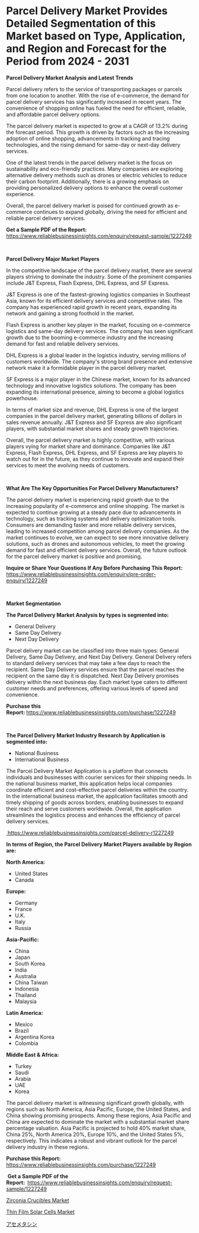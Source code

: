 <p><h1>Parcel Delivery Market Provides Detailed Segmentation of this Market based on Type, Application, and Region and Forecast for the Period from 2024 - 2031</h1></p><p><strong>Parcel Delivery Market Analysis and Latest Trends</strong></p>
<p><p>Parcel delivery refers to the service of transporting packages or parcels from one location to another. With the rise of e-commerce, the demand for parcel delivery services has significantly increased in recent years. The convenience of shopping online has fueled the need for efficient, reliable, and affordable parcel delivery options.</p><p>The parcel delivery market is expected to grow at a CAGR of 13.2% during the forecast period. This growth is driven by factors such as the increasing adoption of online shopping, advancements in tracking and tracing technologies, and the rising demand for same-day or next-day delivery services. </p><p>One of the latest trends in the parcel delivery market is the focus on sustainability and eco-friendly practices. Many companies are exploring alternative delivery methods such as drones or electric vehicles to reduce their carbon footprint. Additionally, there is a growing emphasis on providing personalized delivery options to enhance the overall customer experience.</p><p>Overall, the parcel delivery market is poised for continued growth as e-commerce continues to expand globally, driving the need for efficient and reliable parcel delivery services.</p></p>
<p><strong>Get a Sample PDF of the Report:&nbsp;</strong> <a href="https://www.reliablebusinessinsights.com/enquiry/request-sample/1227249">https://www.reliablebusinessinsights.com/enquiry/request-sample/1227249</a></p>
<p>&nbsp;</p>
<p><strong>Parcel Delivery Major Market Players</strong></p>
<p><p>In the competitive landscape of the parcel delivery market, there are several players striving to dominate the industry. Some of the prominent companies include J&T Express, Flash Express, DHL Express, and SF Express.</p><p>J&T Express is one of the fastest-growing logistics companies in Southeast Asia, known for its efficient delivery services and competitive rates. The company has experienced rapid growth in recent years, expanding its network and gaining a strong foothold in the market.</p><p>Flash Express is another key player in the market, focusing on e-commerce logistics and same-day delivery services. The company has seen significant growth due to the booming e-commerce industry and the increasing demand for fast and reliable delivery services.</p><p>DHL Express is a global leader in the logistics industry, serving millions of customers worldwide. The company's strong brand presence and extensive network make it a formidable player in the parcel delivery market.</p><p>SF Express is a major player in the Chinese market, known for its advanced technology and innovative logistics solutions. The company has been expanding its international presence, aiming to become a global logistics powerhouse.</p><p>In terms of market size and revenue, DHL Express is one of the largest companies in the parcel delivery market, generating billions of dollars in sales revenue annually. J&T Express and SF Express are also significant players, with substantial market shares and steady growth trajectories.</p><p>Overall, the parcel delivery market is highly competitive, with various players vying for market share and dominance. Companies like J&T Express, Flash Express, DHL Express, and SF Express are key players to watch out for in the future, as they continue to innovate and expand their services to meet the evolving needs of customers.</p></p>
<p>&nbsp;</p>
<p><strong>What Are The Key Opportunities For Parcel Delivery Manufacturers?</strong></p>
<p><p>The parcel delivery market is experiencing rapid growth due to the increasing popularity of e-commerce and online shopping. The market is expected to continue growing at a steady pace due to advancements in technology, such as tracking systems and delivery optimization tools. Consumers are demanding faster and more reliable delivery services, leading to increased competition among parcel delivery companies. As the market continues to evolve, we can expect to see more innovative delivery solutions, such as drones and autonomous vehicles, to meet the growing demand for fast and efficient delivery services. Overall, the future outlook for the parcel delivery market is positive and promising.</p></p>
<p><strong>Inquire or Share Your Questions If Any Before Purchasing This Report:</strong> <a href="https://www.reliablebusinessinsights.com/enquiry/pre-order-enquiry/1227249">https://www.reliablebusinessinsights.com/enquiry/pre-order-enquiry/1227249</a></p>
<p>&nbsp;</p>
<p><strong>Market Segmentation</strong></p>
<p><strong>The Parcel Delivery Market Analysis by types is segmented into:</strong></p>
<p><ul><li>General Delivery</li><li>Same Day Delivery</li><li>Next Day Delivery</li></ul></p>
<p><p>Parcel delivery market can be classified into three main types: General Delivery, Same Day Delivery, and Next Day Delivery. General Delivery refers to standard delivery services that may take a few days to reach the recipient. Same Day Delivery services ensure that the parcel reaches the recipient on the same day it is dispatched. Next Day Delivery promises delivery within the next business day. Each market type caters to different customer needs and preferences, offering various levels of speed and convenience.</p></p>
<p><strong>Purchase this Report:&nbsp;</strong><a href="https://www.reliablebusinessinsights.com/purchase/1227249">https://www.reliablebusinessinsights.com/purchase/1227249</a></p>
<p>&nbsp;</p>
<p><strong>The Parcel Delivery Market Industry Research by Application is segmented into:</strong></p>
<p><ul><li>National Business</li><li>International Business</li></ul></p>
<p><p>The Parcel Delivery Market Application is a platform that connects individuals and businesses with courier services for their shipping needs. In the national business market, this application helps local companies coordinate efficient and cost-effective parcel deliveries within the country. In the international business market, the application facilitates smooth and timely shipping of goods across borders, enabling businesses to expand their reach and serve customers worldwide. Overall, the application streamlines the logistics process and enhances the efficiency of parcel delivery services.</p></p>
<p><a href="https://www.reliablebusinessinsights.com/parcel-delivery-r1227249">&nbsp;https://www.reliablebusinessinsights.com/parcel-delivery-r1227249</a></p>
<p><strong>In terms of Region, the Parcel Delivery Market Players available by Region are:</strong></p>
<p>
    <p> <strong> North America: </strong>
        <ul>
            <li>United States</li>
            <li>Canada</li>
        </ul>
        </p> 
    <p> <strong> Europe: </strong>
        <ul>
            <li>Germany</li>
            <li>France</li>
            <li>U.K.</li>
            <li>Italy</li>
            <li>Russia</li>
        </ul>
        </p> 
    <p> <strong> Asia-Pacific: </strong>
        <ul>
            <li>China</li>
            <li>Japan</li>
            <li>South Korea</li>
            <li>India</li>
            <li>Australia</li>
            <li>China Taiwan</li>
            <li>Indonesia</li>
            <li>Thailand</li>
            <li>Malaysia</li>
        </ul>
        </p> 
    <p> <strong> Latin America: </strong>
        <ul>
            <li>Mexico</li>
            <li>Brazil</li>
            <li>Argentina Korea</li>
            <li>Colombia</li>
        </ul>
        </p> 
    <p> <strong> Middle East & Africa: </strong>
        <ul>
            <li>Turkey</li>
            <li>Saudi</li>
            <li>Arabia</li>
            <li>UAE</li>
            <li>Korea</li>
        </ul>
    </p>
    </p>
<p><p>The parcel delivery market is witnessing significant growth globally, with regions such as North America, Asia Pacific, Europe, the United States, and China showing promising prospects. Among these regions, Asia Pacific and China are expected to dominate the market with a substantial market share percentage valuation. Asia Pacific is projected to hold 40% market share, China 25%, North America 20%, Europe 10%, and the United States 5%, respectively. This indicates a robust and vibrant outlook for the parcel delivery industry in these regions.</p></p>
<p><strong>Purchase this Report: </strong><a href="https://www.reliablebusinessinsights.com/purchase/1227249">https://www.reliablebusinessinsights.com/purchase/1227249</a></p>
<p>&nbsp;<strong>Get a Sample PDF of the Report:&nbsp;&nbsp;</strong><a href="https://www.reliablebusinessinsights.com/enquiry/request-sample/1227249">https://www.reliablebusinessinsights.com/enquiry/request-sample/1227249</a></p>
<p><strong></strong></p>
<p><p><a href="https://medium.com/@loganunn65756/zirconia-crucibles-market-size-growth-trends-statistics-forecasts-2024-2031-770af4da7b95">Zirconia Crucibles Market</a></p><p><a href="https://medium.com/@ethanlehner/thin-film-solar-cells-market-forecast-global-market-trends-and-analysis-from-2024-to-2031-covered-d4c1b424e8b7">Thin Film Solar Cells Market</a></p><p><a href="https://github.com/DanykaKilback/Market-Research-Report-List-2/blob/main/944735245672.md">アセメタシン</a></p></p>